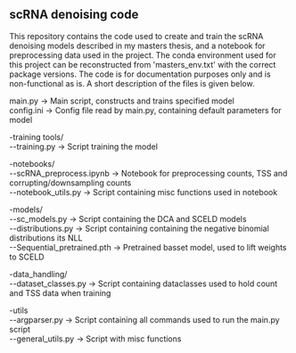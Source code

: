 ## scRNA denoising code

This repository contains the code used to create and train the scRNA denoising models described in my masters thesis, and a notebook for preprocessing data used in the project. The conda environment used for this project can be reconstructed from 'masters_env.txt' with the correct package versions.
The code is for documentation purposes only and is non-functional as is. A short description of the files is given below.

main.py     -> Main script, constructs and trains specified model<br>
config.ini  -> Config file read by main.py, containing default parameters for model

-training tools/<br>
--training.py -> Script training the model  

-notebooks/<br>
--scRNA_preprocess.ipynb -> Notebook for preprocessing counts, TSS and corrupting/downsampling counts<br>
--notebook_utils.py      -> Script containing misc functions used in notebook

-models/<br>
--sc_models.py      -> Script containing the DCA and SCELD models<br>
--distributions.py  -> Script containing containing the negative binomial distributions its NLL<br>
--Sequential_pretrained.pth -> Pretrained basset model, used to lift weights to SCELD

-data_handling/<br>
--dataset_classes.py -> Script containing dataclasses used to hold count and TSS data when training

-utils<br>
--argparser.py      -> Script containing all commands used to run the main.py script<br>
--general_utils.py  -> Script with misc functions
